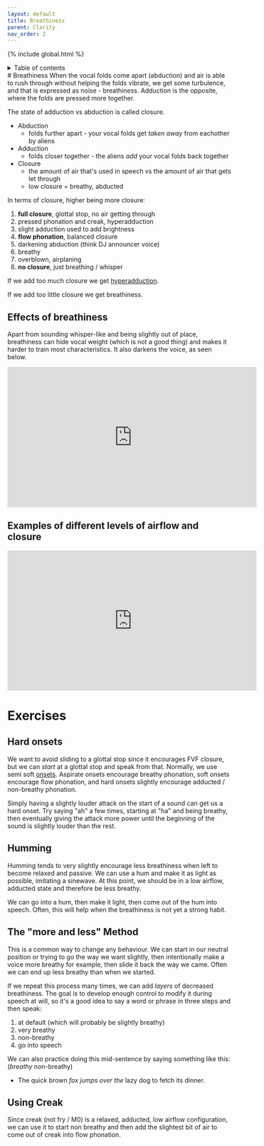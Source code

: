 ```yaml
---
layout: default
title: Breathiness
parent: Clarity
nav_order: 2
---
```

{% include global.html %}
<details closed markdown="block">
  <summary>
    Table of contents
  </summary>
{: .text-delta }
1. TOC
{:toc}
</details>
# Breathiness
When the vocal folds come apart (abduction) and air is able to rush through without helping the folds vibrate, we get some turbulence, and that is expressed as noise - breathiness. Adduction is the opposite, where the folds are pressed more together.

The state of adduction vs abduction is called closure.


- Abduction
  - folds further apart - your vocal folds get _taken away_ from eachother by aliens
- Adduction
  - folds closer together - the aliens _add_ your vocal folds back together
- Closure
  - the amount of air that's used in speech vs the amount of air that gets let through
  - low closure = breathy, abducted

In terms of closure, higher being more closure:
1. **full closure**, glottal stop, no air getting through
2. pressed phonation and creak, hyperadduction
3. slight adduction used to add brightness
4. **flow phonation**, balanced closure
5. darkening abduction (think DJ announcer voice)
6. breathy
7. overblown, airplaning
8. **no closure**, just breathing / whisper


If we add too much closure we get [hyperadduction](/wiki/pages/various/hyperadduction).

If we add too little closure we get breathiness.


## Effects of breathiness
Apart from sounding whisper-like and being slightly out of place, breathiness can hide vocal weight (which is not a good thing) and makes it harder to train most characteristics. It also darkens the voice, as seen below.
<p align="left">
  <iframe width="560" height="315" src="https://www.youtube.com/embed/NX0UarljehM" title="YouTube video player" frameborder="0" allow="accelerometer; autoplay; clipboard-write; encrypted-media; gyroscope; picture-in-picture" allowfullscreen></iframe>
</p>

## Examples of different levels of airflow and closure
<p align="left">
  <iframe width="560" height="315" src="https://www.youtube.com/embed/m3tQt-yqYuw" title="YouTube video player" frameborder="0" allow="accelerometer; autoplay; clipboard-write; encrypted-media; gyroscope; picture-in-picture" allowfullscreen></iframe>
</p>

# Exercises
## Hard onsets
We want to avoid sliding to a glottal stop since it encourages FVF closure, but we can _start_ at a glottal stop and speak from that. Normally, we use semi soft [onsets](/wiki/pages/clarity/onsets). Aspirate onsets encourage breathy phonation, soft onsets encourage flow phonation, and hard onsets slightly encourage adducted / non-breathy phonation.

Simply having a slightly louder attack on the start of a sound can get us a hard onset. Try saying "ah" a few times, starting at "ha" and being breathy, then eventually giving the attack more power until the beginning of the sound is slightly louder than the rest.

## Humming
Humming tends to very slightly encourage less breathiness when left to become relaxed and passive. We can use a hum and make it as light as possible, imitating a sinewave. At this point, we should be in a low airflow, adducted state and therefore be less breathy.

We can go into a hum, then make it light, then come out of the hum into speech. Often, this will help when the breathiness is not yet a strong habit.

## The "more and less" Method
This is a common way to change any behaviour. We can start in our neutral position or trying to go the way we want slightly, then intentionally make a voice more breathy for example, then slide it back the way we came. Often we can end up less breathy than when we started.

If we repeat this process many times, we can add _layers_ of decreased breathiness. The goal is to develop enough control to modify it during speech at will, so it's a good idea to say a word or phrase in three steps and then speak:
1. at default (which will probably be slightly breathy)
2. very breathy
3. non-breathy
4. go into speech

We can also practice doing this mid-sentence by saying something like this: (*breathy* non-breathy)
- The quick brown *fox jumps over the* lazy dog to fetch its dinner.

## Using Creak
Since creak (not fry / M0) is a relaxed, adducted, low airflow configuration, we can use it to start non breathy and then add the slightest bit of air to come out of creak into flow phonation.








<!--  -->

